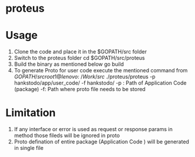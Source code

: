 # proteus
# Usage 
1. Clone the code and place it in the $GOPATH/src folder 
2. Switch to the proteus folder 
   cd $GOPATH/src/proteus
3. Build the binary as mentioned below 
    go build 
4. To generate Proto for user code execute  the mentioned command from $GOPATH/src 
    root1@lenovo:~/Work/src$ ./proteus/proteus -p hankstodo/app/user_code/ -f hankstodo/
    -p : Path of Application Code  (package)
     -f: Path where proto file needs to be stored   

# Limitation 
1. If any interface or error is used as request or response params in method those fileds 
   will be ignored in proto
2. Proto defination of entire   package (Application Code ) will be generated in single      file 